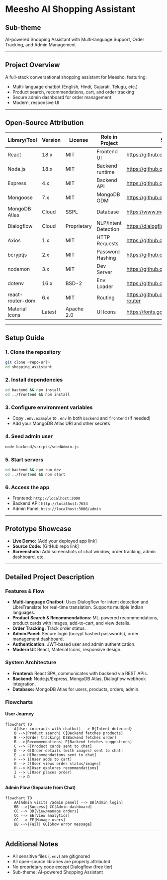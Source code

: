 # Meesho AI Shopping Assistant

## Sub-theme
AI-powered Shopping Assistant with Multi-language Support, Order Tracking, and Admin Management

---

## Project Overview
A full-stack conversational shopping assistant for Meesho, featuring:
- Multi-language chatbot (English, Hindi, Gujarati, Telugu, etc.)
- Product search, recommendations, cart, and order tracking
- Secure admin dashboard for order management
- Modern, responsive UI

---

## Open-Source Attribution
| Library/Tool         | Version | License   | Role in Project         | Source Link |
|----------------------|---------|-----------|-------------------------|-------------|
| React                | 18.x    | MIT       | Frontend UI             | https://github.com/facebook/react |
| Node.js              | 18.x    | MIT       | Backend runtime         | https://github.com/nodejs/node |
| Express              | 4.x     | MIT       | Backend API             | https://github.com/expressjs/express |
| Mongoose             | 7.x     | MIT       | MongoDB ODM             | https://github.com/Automattic/mongoose |
| MongoDB Atlas        | Cloud   | SSPL      | Database                | https://www.mongodb.com/atlas |
| Dialogflow           | Cloud   | Proprietary| NLP/Intent Detection    | https://dialogflow.cloud.google.com/ |
| Axios                | 1.x     | MIT       | HTTP Requests           | https://github.com/axios/axios |
| bcryptjs             | 2.x     | MIT       | Password Hashing        | https://github.com/dcodeIO/bcrypt.js |
| nodemon              | 3.x     | MIT       | Dev Server              | https://github.com/remy/nodemon |
| dotenv               | 16.x    | BSD-2     | Env Loader              | https://github.com/motdotla/dotenv |
| react-router-dom     | 6.x     | MIT       | Routing                 | https://github.com/remix-run/react-router |
| Material Icons       | Latest  | Apache 2.0| UI Icons                | https://fonts.google.com/icons |

---

## Setup Guide

### 1. Clone the repository
```sh
git clone <repo-url>
cd shopping_assistant
```

### 2. Install dependencies
```sh
cd backend && npm install
cd ../frontend && npm install
```

### 3. Configure environment variables
- Copy `.env.example` to `.env` in both `backend` and `frontend` (if needed)
- Add your MongoDB Atlas URI and other secrets

### 4. Seed admin user
```sh
node backend/scripts/seedAdmin.js
```

### 5. Start servers
```sh
cd backend && npm run dev
cd ../frontend && npm start
```

### 6. Access the app
- Frontend: `http://localhost:3000`
- Backend API: `http://localhost:7654`
- Admin Panel: `http://localhost:3000/admin`

---

## Prototype Showcase
- **Live Demo:** [Add your deployed app link]
- **Source Code:** [GitHub repo link]
- **Screenshots:** Add screenshots of chat window, order tracking, admin dashboard, etc.

---

## Detailed Project Description

### Features & Flow
- **Multi-language Chatbot:** Uses Dialogflow for intent detection and LibreTranslate for real-time translation. Supports multiple Indian languages.
- **Product Search & Recommendations:** ML-powered recommendations, product cards with images, add-to-cart, and view details.
- **Order Tracking:** Track order status.
- **Admin Panel:** Secure login (bcrypt hashed passwords), order management dashboard.
- **Authentication:** JWT-based user and admin authentication.
- **Modern UI:** React, Material Icons, responsive design.

### System Architecture
- **Frontend:** React SPA, communicates with backend via REST APIs.
- **Backend:** Node.js/Express, MongoDB Atlas, Dialogflow webhook integration.
- **Database:** MongoDB Atlas for users, products, orders, admin.


### Flowcharts

#### User Journey
```mermaid
flowchart TD
    A[User interacts with chatbot] --> B{Intent detected}
    B -->|Product search| C[Backend fetches products]
    B -->|Order tracking| D[Backend fetches order]
    B -->|Recommendations| E[Backend fetches suggestions]
    C --> F[Product cards sent to chat]
    D --> G[Order details (with images) sent to chat]
    E --> H[Recommendations sent to chat]
    F --> I[User adds to cart]
    G --> J[User views order status/images]
    H --> K[User explores recommendations]
    I --> L[User places order]
    L --> D
```

#### Admin Flow (Separate from Chat)
```mermaid
flowchart TD
    AA[Admin visits /admin panel] --> BB[Admin login]
    BB -->|Success| CC[Admin dashboard]
    CC --> DD[View/manage orders]
    CC --> EE[View analytics]
    CC --> FF[Manage users]
    BB -->|Fail| GG[Show error message]
```

---

## Additional Notes
- All sensitive files (`.env`) are gitignored
- All open-source libraries are properly attributed
- No proprietary code except Dialogflow (free tier)
- Sub-theme: AI-powered Shopping Assistant


